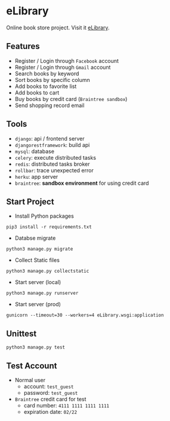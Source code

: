# eLibrary

Online book store project. Visit it [eLibrary](https://elibrary-2019.herokuapp.com).

## Features

- Register / Login through `Facebook` account
- Register / Login through `Gmail` account
- Search books by keyword
- Sort books by specific column
- Add books to favorite list
- Add books to cart
- Buy books by credit card (`Braintree sandbox`)
- Send shopping record email

## Tools

- `django`: api / frontend server
- `djangorestframework`: build api
- `mysql`: database
- `celery`: execute distributed tasks
- `redis`: distributed tasks broker
- `rollbar`: trace unexpected error
- `herku`: app server
- `braintree`: **sandbox environment** for using credit card

## Start Project

- Install Python packages

```shell
pip3 install -r requirements.txt
```

- Databse migrate

```shell
python3 manage.py migrate
```

- Collect Static files

```shell
python3 manage.py collectstatic
```

- Start server (local)

```shell
python3 manage.py runserver
```

- Start server (prod)

```shell
gunicorn --timeout=30 --workers=4 eLibrary.wsgi:application
```

## Unittest

```shell
python3 manage.py test
```

## Test Account

- Normal user
  - account: `test_guest`
  - password: `test_guest`
- `Braintree` credit card for test
  - card number: `4111 1111 1111 1111`
  - expiration date: `02/22`
